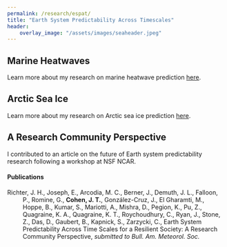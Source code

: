 ```yaml
---
permalink: /research/espat/
title: "Earth System Predictability Across Timescales"
header:
    overlay_image: "/assets/images/seaheader.jpeg"
---
```


## Marine Heatwaves
Learn more about my research on marine heatwave prediction [here](https://cohenjt.github.io/research/mhw/).

## Arctic Sea Ice
Learn more about my research on Arctic sea ice prediction [here](https://cohenjt.github.io/research/sea-ice/).

## A Research Community Perspective
I contributed to an article on the future of Earth system predictability research following a workshop at NSF NCAR.

#### Publications
<div style="text-indent: -36px; padding-left: 36px;">
<p>Richter, J. H., Joseph, E., Arcodia, M. C., Berner, J., Demuth, J. L., Falloon, P., Romine, G., <b>Cohen, J. T.</b>, González-Cruz, J., El Gharamti, M., Hoppe, B., Kumar, S., Mariotti, A., Mishra, D., Pegion, K., Pu, Z., Quagraine, K. A., Quagraine, K. T., Roychoudhury, C., Ryan, J., Stone, Z., Das, D., Gaubert, B., Kapnick, S., Zarzycki, C., Earth System Predictability Across Time Scales for a Resilient Society: A Research Community Perspective, <i>submitted to Bull. Am. Meteorol. Soc.</i></p>
</div>